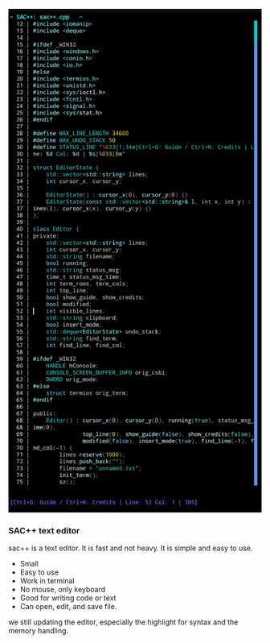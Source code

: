![sac++ preview](preview/prev.jpg)

### SAC++ text editor

sac++ is a text editor. It is fast and not heavy. It is simple and easy to use.

- Small
- Easy to use
- Work in terminal
- No mouse, only keyboard
- Good for writing code or text
- Can open, edit, and save file.

we still updating the editor, especially the highlight for syntax and the memory handling.
